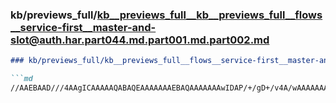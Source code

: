 ### kb/previews_full/kb__previews_full__kb__previews_full__flows__service-first__master-and-slot@auth.har.part044.md.part001.md.part002.md

```md
### kb/previews_full/kb__previews_full__flows__service-first__master-and-slot@auth.har.part044.md.part001.md (part 002)

```md
//AAEBAAD///4AAgICAAAAAQABAQEAAAAAAAEBAQAAAAAAAwIDAP/+/gD+/v4A/wAAAAAAAAD///8AAP//AAEBAgD+//4AAQE
```

```

```
